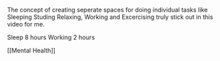 The concept of creating seperate spaces for doing individual tasks like Sleeping Studing Relaxing, Working and Excercising truly stick out in this video for me.

Sleep 8 hours
Working 2 hours 

[[Mental Health]]